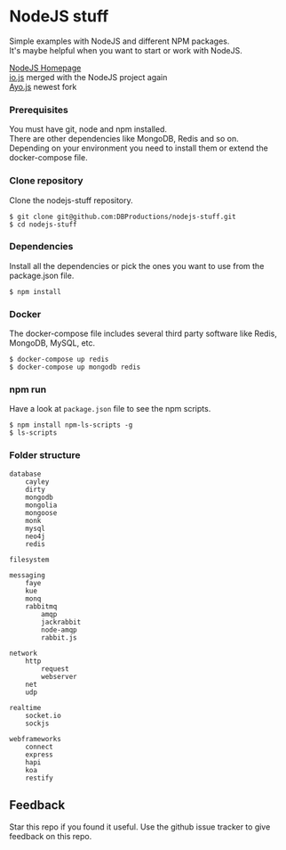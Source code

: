 # NodeJS stuff

Simple examples with NodeJS and different NPM packages.  
It's maybe helpful when you want to start or work with NodeJS.  

[NodeJS Homepage](https://nodejs.org)  
[io.js](https://iojs.org) merged with the NodeJS project again  
[Ayo.js](https://github.com/ayojs/ayo) newest fork  

### Prerequisites

You must have git, node and npm installed.  
There are other dependencies like MongoDB, Redis and so on.  
Depending on your environment you need to install them or extend the docker-compose file.

### Clone repository

Clone the nodejs-stuff repository.

    $ git clone git@github.com:DBProductions/nodejs-stuff.git
    $ cd nodejs-stuff

### Dependencies

Install all the dependencies or pick the ones you want to use from the package.json file.

    $ npm install

### Docker

The docker-compose file includes several third party software like Redis, MongoDB, MySQL, etc.  

    $ docker-compose up redis
    $ docker-compose up mongodb redis

### npm run

Have a look at `package.json` file to see the npm scripts.  

    $ npm install npm-ls-scripts -g
    $ ls-scripts


### Folder structure

    database
        cayley
        dirty
        mongodb
        mongolia
        mongoose
        monk
        mysql
        neo4j
        redis

    filesystem

    messaging
        faye
        kue
        monq
        rabbitmq
            amqp
            jackrabbit
            node-amqp
            rabbit.js

    network
        http
            request    
            webserver
        net
        udp

    realtime
        socket.io
        sockjs

    webframeworks
        connect
        express
        hapi
        koa
        restify

## Feedback
Star this repo if you found it useful. Use the github issue tracker to give feedback on this repo.
